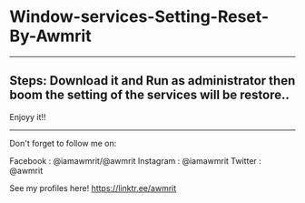 # Window-services-Setting-Reset-By-Awmrit


----------------------------
Steps: Download it and Run as administrator then boom the setting of the services will be restore..
-----------------------------




Enjoyy it!!


*******************************
Don't forget to follow me on:

Facebook   :    @iamawmrit/@awmrit
Instagram  :    @iamawmrit
Twitter    :    @awmrit


See my profiles here!
https://linktr.ee/awmrit


